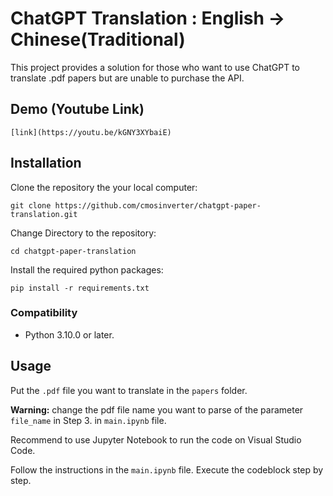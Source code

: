 # ChatGPT Translation : English -> Chinese(Traditional)

This project provides a solution for those who want to use ChatGPT to translate .pdf papers but are unable to purchase the API.

## Demo (Youtube Link)
    [link](https://youtu.be/kGNY3XYbaiE)

## Installation

Clone the repository the your local computer:

    git clone https://github.com/cmosinverter/chatgpt-paper-translation.git

Change Directory to the repository:

    cd chatgpt-paper-translation

Install the required python packages:

    pip install -r requirements.txt




### Compatibility

* Python 3.10.0 or later.

## Usage

Put the `.pdf` file you want to translate in the `papers` folder.

**Warning:** change the pdf file name you want to parse of the parameter `file_name` in Step 3. in `main.ipynb` file.

Recommend to use Jupyter Notebook to run the code on Visual Studio Code.

Follow the instructions in the `main.ipynb` file. Execute the codeblock step by step.

